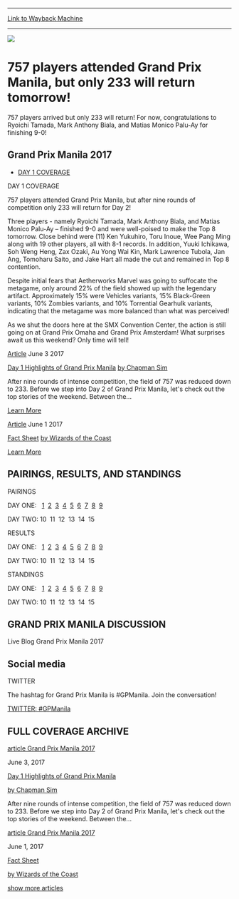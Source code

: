 
---
[Link to Wayback Machine](https://web.archive.org/web/20170604000746/http://magic.wizards.com/en/events/coverage/gpman17)

[_metadata_:generator]:- "Drupal 7 (http://drupal.org)"
[_metadata_:node]:- "1157306"
[_metadata_:source]:- "div-block-system-main"
[_metadata_:title]:- "Grand Prix Manila 2017"
[_metadata_:wayback_capture_timestamp]:- "2017-06-04 00:07:46"
[_metadata_:wayback_raw_url]:- "https://web.archive.org/web/20170604000746id_/http://magic.wizards.com/en/events/coverage/gpman17"
[_metadata_:wayback_url]:- "http://magic.wizards.com/en/events/coverage/gpman17"
---










![](http://magic.wizards.com/sites/mtg/files/gpman17-Day-1-Closing-Header.jpg)




757 players attended Grand Prix Manila, but only 233 will return tomorrow!
==========================================================================




757 players arrived but only 233 will return! For now, congratulations to Ryoichi Tamada, Mark Anthony Biala, and Matias Monico Palu-Ay for finishing 9-0!
















Grand Prix Manila 2017
----------------------




* [DAY 1 COVERAGE](#tabs-0)


DAY 1 COVERAGE



757 players attended Grand Prix Manila, but after nine rounds of competition only 233 will return for Day 2!


Three players - namely Ryoichi Tamada, Mark Anthony Biala, and Matias Monico Palu-Ay – finished 9-0 and were well-poised to make the Top 8 tomorrow. Close behind were (11) Ken Yukuhiro, Toru Inoue, Wee Pang Ming along with 19 other players, all with 8-1 records. In addition, Yuuki Ichikawa, Soh Weng Heng, Zax Ozaki, Au Yong Wai Kin, Mark Lawrence Tubola, Jan Ang, Tomoharu Saito, and Jake Hart all made the cut and remained in Top 8 contention.


Despite initial fears that Aetherworks Marvel was going to suffocate the metagame, only around 22% of the field showed up with the legendary artifact. Approximately 15% were Vehicles variants, 15% Black-Green variants, 10% Zombies variants, and 10% Torrential Gearhulk variants, indicating that the metagame was more balanced than what was perceived!


As we shut the doors here at the SMX Convention Center, the action is still going on at Grand Prix Omaha and Grand Prix Amsterdam! What surprises await us this weekend? Only time will tell!

 





[Article](/en/events/coverage/gpman17/day-1-highlights-of-grand-prix-manila-2017-06-03)
 June 3 2017 


[Day 1 Highlights of Grand Prix Manila](/en/events/coverage/gpman17/day-1-highlights-of-grand-prix-manila-2017-06-03)
[by Chapman Sim](/en/events/coverage/gpman17/day-1-highlights-of-grand-prix-manila-2017-06-03)

After nine rounds of intense competition, the field of 757 was reduced down to 233. Before we step into Day 2 of Grand Prix Manila, let's check out the top stories of the weekend. Between the...


[Learn More](/en/events/coverage/gpman17/day-1-highlights-of-grand-prix-manila-2017-06-03)










[Article](/en/articles/archive/event-coverage/fact-sheet-2017-05-18-0)
 June 1 2017 


[Fact Sheet](/en/articles/archive/event-coverage/fact-sheet-2017-05-18-0)
[by Wizards of the Coast](/en/articles/archive/event-coverage/fact-sheet-2017-05-18-0)


[Learn More](/en/articles/archive/event-coverage/fact-sheet-2017-05-18-0)















PAIRINGS, RESULTS, AND STANDINGS
--------------------------------




PAIRINGS


DAY ONE:   [1](http://magic.wizards.com/en/events/coverage/gpman17/round-1-pairings-2017-06-03) 
  [2](http://magic.wizards.com/en/events/coverage/gpman17/round-2-pairings-2017-06-03) 
  [3](http://magic.wizards.com/en/events/coverage/gpman17/round-3-pairings-2017-06-03) 
  [4](http://magic.wizards.com/en/events/coverage/gpman17/round-4-pairings-2017-06-03) 
  [5](http://magic.wizards.com/en/events/coverage/gpman17/round-5-pairings-2017-06-03) 
  [6](http://magic.wizards.com/en/events/coverage/gpman17/round-6-pairings-2017-06-03) 
  [7](http://magic.wizards.com/en/events/coverage/gpman17/round-7-pairings-2017-06-03) 
  [8](http://magic.wizards.com/en/events/coverage/gpman17/round-8-pairings-2017-06-03) 
  [9](http://magic.wizards.com/en/events/coverage/gpman17/round-9-pairings-2017-06-03)



 
 DAY TWO: 10  
 11  
 12  
 13  
 14  
 15
 





RESULTS


DAY ONE:   [1](http://magic.wizards.com/en/events/coverage/gpman17/round-1-results-2017-06-03) 
  [2](http://magic.wizards.com/en/events/coverage/gpman17/round-2-results-2017-06-03) 
  [3](http://magic.wizards.com/en/events/coverage/gpman17/round-3-results-2017-06-03) 
  [4](http://magic.wizards.com/en/events/coverage/gpman17/round-4-results-2017-06-03) 
  [5](http://magic.wizards.com/en/events/coverage/gpman17/round-5-results-2017-06-03) 
  [6](http://magic.wizards.com/en/events/coverage/gpman17/round-6-results-2017-06-03) 
  [7](http://magic.wizards.com/en/events/coverage/gpman17/round-7-results-2017-06-03) 
  [8](http://magic.wizards.com/en/events/coverage/gpman17/round-8-results-2017-06-03) 
  [9](http://magic.wizards.com/en/events/coverage/gpman17/round-9-results-2017-06-03)



 
 DAY TWO: 10  
 11  
 12  
 13  
 14  
 15
 





STANDINGS


DAY ONE:   [1](http://magic.wizards.com/en/events/coverage/gpman17/round-1-standings-2017-06-03) 
  [2](http://magic.wizards.com/en/events/coverage/gpman17/round-2-standings-2017-06-03) 
  [3](http://magic.wizards.com/en/events/coverage/gpman17/round-3-standings-2017-06-03) 
  [4](http://magic.wizards.com/en/events/coverage/gpman17/round-4-standings-2017-06-03) 
  [5](http://magic.wizards.com/en/events/coverage/gpman17/round-5-standings-2017-06-03) 
  [6](http://magic.wizards.com/en/events/coverage/gpman17/round-6-standings-2017-06-03) 
  [7](http://magic.wizards.com/en/events/coverage/gpman17/round-7-standings-2017-06-03) 
  [8](http://magic.wizards.com/en/events/coverage/gpman17/round-8-standings-2017-06-03) 
  [9](http://magic.wizards.com/en/events/coverage/gpman17/round-9-standings-2017-06-03)



 
 DAY TWO: 10  
 11  
 12  
 13  
 14  
 15
 











GRAND PRIX MANILA DISCUSSION
----------------------------


Live Blog Grand Prix Manila 2017
 




Social media
------------






TWITTER



The hashtag for Grand Prix Manila is #GPManila. Join the conversation!



[TWITTER: #GPManila](http://twitter.com/hashtag/GPManila?src=hash) 




 



FULL COVERAGE ARCHIVE
---------------------










[article Grand Prix Manila 2017](/en/events/coverage/gpman17/day-1-highlights-of-grand-prix-manila-2017-06-03) 


 June 3, 2017 




[Day 1 Highlights of Grand Prix Manila](/en/events/coverage/gpman17/day-1-highlights-of-grand-prix-manila-2017-06-03)




[by Chapman Sim](/en/events/coverage/gpman17/day-1-highlights-of-grand-prix-manila-2017-06-03)

After nine rounds of intense competition, the field of 757 was reduced down to 233. Before we step into Day 2 of Grand Prix Manila, let's check out the top stories of the weekend. Between the...











[article Grand Prix Manila 2017](/en/articles/archive/event-coverage/fact-sheet-2017-05-18-0) 


 June 1, 2017 




[Fact Sheet](/en/articles/archive/event-coverage/fact-sheet-2017-05-18-0)




[by Wizards of the Coast](/en/articles/archive/event-coverage/fact-sheet-2017-05-18-0)






[show more articles](javascript:void(0);)









